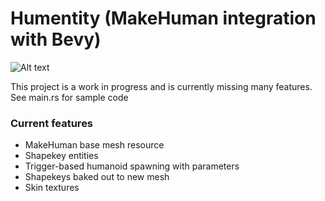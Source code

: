 # Humentity (MakeHuman integration with Bevy)

![Alt text](https://i.imghippo.com/files/0LZ641726543186.png)

This project is a work in progress and is currently missing many features.  See main.rs for sample code

### Current features
- MakeHuman base mesh resource
- Shapekey entities
- Trigger-based humanoid spawning with parameters
- Shapekeys baked out to new mesh
- Skin textures

